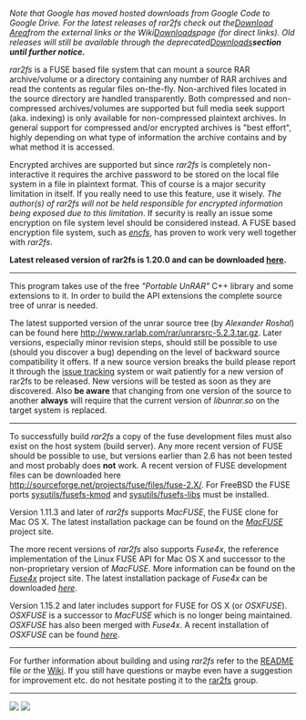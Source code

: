 __Note that Google has moved hosted downloads from Google Code to Google Drive. For the latest releases of rar2fs check out the_[Download Area](https://drive.google.com/folderview?id=0B-2uEqYiZg3zalJ4ZnMzRG00eWM&usp=sharing)_from the external links or the Wiki_[Downloads](https://code.google.com/p/rar2fs/wiki/Downloads)_page (for direct links). Old releases will still be available through the deprecated_[Downloads](https://code.google.com/p/rar2fs/downloads/list)**section until further notice.**_


_rar2fs_ is a FUSE based file system that can mount a source RAR archive/volume or a directory containing any number of RAR archives and read the contents as regular files on-the-fly. Non-archived files located in the source directory are handled transparently. Both compressed and non-compressed archives/volumes are supported but full media seek support (aka. indexing) is only available for non-compressed plaintext archives. In general support for compressed and/or encrypted archives is "best effort", highly depending on what type of information the archive contains and by what method it is accessed.

Encrypted archives are supported but since _rar2fs_ is completely non-interactive it requires the archive password to be stored on the local file system in a file in plaintext format. This of course is a major security limitation in itself. If you really need to use this feature, use it wisely. _The author(s) of rar2fs will not be held responsible for encrypted information being exposed due to this limitation_. If security is really an issue some encryption on file system level should be considered instead. A FUSE based encryption file system, such as _[encfs](http://en.wikipedia.org/wiki/EncFS)_, has proven to work very well together with _rar2fs_.

**Latest released version of rar2fs is 1.20.0 and can be downloaded [here](https://docs.google.com/uc?export=download&id=0B-2uEqYiZg3zR1F0b0tmRktiaXc).**


---


This program takes use of the free _"Portable UnRAR"_ C++ library and some extensions to it. In order to build the API extensions the complete source tree of unrar is needed.

The latest supported version of the unrar source tree (by _Alexander Roshal_) can be found here http://www.rarlab.com/rar/unrarsrc-5.2.3.tar.gz. Later versions, especially minor revision steps, should still be possible to use (should you discover a bug) depending on the level of backward source compatibility it offers. If a new source version breaks the build please report it through the [issue tracking](http://code.google.com/p/rar2fs/issues/list) system or wait patiently for a new version of rar2fs to be released. New versions will be tested as soon as they are discovered. Also **be aware** that changing from one version of the source to another **always** will require that the current version of _libunrar.so_ on the target system is replaced.


---


To successfully build _rar2fs_ a copy of the fuse development files must also exist on the host system (build server). Any more recent version of FUSE should be possible to use, but versions earlier than 2.6 has not been tested and most probably does **not** work. A recent version of FUSE development files can be downloaded here http://sourceforge.net/projects/fuse/files/fuse-2.X/. For FreeBSD the FUSE ports [sysutils/fusefs-kmod](http://www.freshports.org/sysutils/fusefs-kmod/) and [sysutils/fusefs-libs](http://www.freshports.org/sysutils/fusefs-libs/) must be installed.

Version 1.11.3 and later of _rar2fs_ supports _MacFUSE_, the FUSE clone for Mac OS X. The latest installation package can be found on the _[MacFUSE](http://code.google.com/p/macfuse/)_ project site.

The more recent versions of _rar2fs_ also supports _Fuse4x_, the reference implementation of the Linux FUSE API for Mac OS X and successor to the non-proprietary version of _MacFUSE_. More information can be found on the _[Fuse4x](http://fuse4x.org)_ project site. The latest installation package of _Fuse4x_ can be downloaded _[here](https://github.com/fuse4x/fuse4x/downloads)_.

Version 1.15.2 and later includes support for FUSE for OS X (or _OSXFUSE_). _OSXFUSE_ is a successor to _MacFUSE_ which is no longer being maintained. _OSXFUSE_ has also been merged with _Fuse4x_. A recent installation of _OSXFUSE_ can be found _[here](http://osxfuse.github.com/)_.


---


For further information about building and using _rar2fs_ refer to the [README](https://code.google.com/p/rar2fs/source/browse/trunk/README) file or the [Wiki](http://code.google.com/p/rar2fs/w/list). If you still have questions or maybe even have a suggestion for improvement etc. do not hesitate posting it to the [rar2fs](http://groups.google.com/group/rar2fs) group.


---

[![](https://www.paypal.com/en_US/i/btn/btn_donateCC_LG.gif)](https://www.paypal.com/cgi-bin/webscr?cmd=_s-xclick&hosted_button_id=FZ8VF22AMASZS)
[![](http://www.gnu.org/graphics/gplv3-127x51.png)](http://www.gnu.org/licenses/licenses.html)